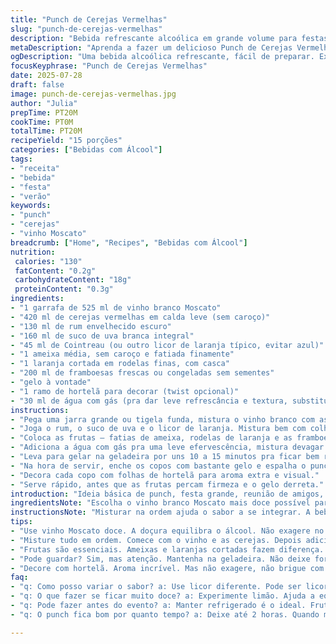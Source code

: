 ```yaml
---
title: "Punch de Cerejas Vermelhas"
slug: "punch-de-cerejas-vermelhas"
description: "Bebida refrescante alcoólica em grande volume para festas. Feita com vinho branco do tipo Moscato, cerejas em calda, rum escuro, suco de uva branco, além de licor de laranja para dar um toque cítrico. Frutas frescas e aromáticas entram para dar corpo e cor, incluindo laranja e ameixas fatiadas. Servir gelado, com bastante gelo. Rápido de montar, mistura simples, ideal para reuniões informais. Quantidades ajustadas para porções maiores. Alternativas de ingredientes permitem variações de sabor e cor. Uso de frutas frescas ou congeladas conforme a estação. Versão vegana, sem lactose e sem glúten, sem complicação."
metaDescription: "Aprenda a fazer um delicioso Punch de Cerejas Vermelhas, uma bebida refrescante perfeita para festas e reuniões com amigos."
ogDescription: "Uma bebida alcoólica refrescante, fácil de preparar. Experimente o Punch de Cerejas Vermelhas e animar sua próxima festa."
focusKeyphrase: "Punch de Cerejas Vermelhas"
date: 2025-07-28
draft: false
image: punch-de-cerejas-vermelhas.jpg
author: "Julia"
prepTime: PT20M
cookTime: PT0M
totalTime: PT20M
recipeYield: "15 porções"
categories: ["Bebidas com Álcool"]
tags:
- "receita"
- "bebida"
- "festa"
- "verão"
keywords:
- "punch"
- "cerejas"
- "vinho Moscato"
breadcrumb: ["Home", "Recipes", "Bebidas com Álcool"]
nutrition: 
 calories: "130"
 fatContent: "0.2g"
 carbohydrateContent: "18g"
 proteinContent: "0.3g"
ingredients:
- "1 garrafa de 525 ml de vinho branco Moscato"
- "420 ml de cerejas vermelhas em calda leve (sem caroço)"
- "130 ml de rum envelhecido escuro"
- "160 ml de suco de uva branca integral"
- "45 ml de Cointreau (ou outro licor de laranja típico, evitar azul)"
- "1 ameixa média, sem caroço e fatiada finamente"
- "1 laranja cortada em rodelas finas, com casca"
- "200 ml de framboesas frescas ou congeladas sem sementes"
- "gelo à vontade"
- "1 ramo de hortelã para decorar (twist opcional)"
- "30 ml de água com gás (pra dar leve refrescância e textura, substitui parte do suco)"
instructions:
- "Pega uma jarra grande ou tigela funda, mistura o vinho branco com as cerejas junto do xarope."
- "Joga o rum, o suco de uva e o licor de laranja. Mistura bem com colher longa."
- "Coloca as frutas – fatias de ameixa, rodelas de laranja e as framboesas, mexe delicadamente."
- "Adiciona a água com gás pra uma leve efervescência, mistura devagar pra não perder o gás."
- "Leva para gelar na geladeira por uns 10 a 15 minutos pra ficar bem refrescante."
- "Na hora de servir, enche os copos com bastante gelo e espalha o punch por cima."
- "Decora cada copo com folhas de hortelã para aroma extra e visual."
- "Serve rápido, antes que as frutas percam firmeza e o gelo derreta."
introduction: "Ideia básica de punch, festa grande, reunião de amigos, muito gelo e fruta. Rápido de fazer, tanto que ganha vida só com misturar. Comida? Não, bebida. Chama atenção pelo visual, romântico, cheio de vermelho, fruta fresca, aroma de laranja e rum. Tem coisa diferente, tipo framboesa no lugar da cereja extra. Hidratante? Nem tanto, alcoólico, confortável, combina bem com duro sol da tarde. Tem que preparar com antecedência, para os sabores se juntarem, descansarem meio que com pressa. Trocar o licor evita a cor azul, nada de doença visual. Deu vontade? Só gelo. É em grande quantidade, ideal para animar rodas em festas de quintal, churrasco ao final do dia, barzinho caseiro, ou para acompanhar rodízio de pizza."
ingredientsNote: "Escolha o vinho branco Moscato mais doce possível para equilibrar o álcool e os sabores das frutas. As cerejas em calda evitam o amargor e adicionam doçura natural, mas cuidado para não exagerar no xarope. Rum escuro profundo, mas não precisa ser muito caro, o que importa é o toque tropical e corpo. Suco de uva branco é item fundamental para dar corpo e sabor frutado leve, menos sofisticado que o vinho só. O licor escolhido tem que ser cítrico, como o Cointreau, para evitar a coloração azul e manter a vibração amarela-laranja. Ameixas e frutas frescas são fundamentais para a textura, preferir amenas e frescas. Use água com gás no final como truque para deixar o punch mais leve e com uma textura interessante. A hortelã é só para glamour e um frescor a mais no aroma."
instructionsNote: "Misturar na ordem ajuda o sabor a se integrar. A bebida deve ser mantida sempre fria, pois manusear essa quantidade toda fora da geladeira pode perder sabor e aroma rapidamente. Água com gás por último para não perder a efervescência. Frutas delicadas, como framboesa, devem entrar depois para não amassarem muito. O gelo deve ser colocado na hora de servir, sem exagero para não diluir demais. O ideal é servir rápido para aproveitar o frescor das frutas e a mistura do álcool com o doce do vinho e do suco. Decoração com hortelã ajuda a despertar o aroma, mas não exagerar para não disputar com os outros elementos. Tempo para gelar 10 a 15 minutos é suficiente, não precisa esperar horas, porque pode ficar muito doce. Servir em copos transparentes, assim a cor chama atenção. Mexer delicadamente para evitar esmagar as frutas."
tips:
- "Use vinho Moscato doce. A doçura equilibra o álcool. Não exagere no xarope das cerejas. Tornar tudo muito doce não é bom. A mistura fica pesada."
- "Misture tudo em ordem. Comece com o vinho e as cerejas. Depois adicione o rum e o suco. LICOR é último. E quem não gosta de gás?"
- "Frutas são essenciais. Ameixas e laranjas cortadas fazem diferença. Framboesas devem ser frescas ou congeladas. Textura é tudo. Não amasse."
- "Pode guardar? Sim, mas atenção. Mantenha na geladeira. Não deixe fora. O sabor se perde. Conserve na jarra. Água com gás e gelo só na hora de servir."
- "Decore com hortelã. Aroma incrível. Mas não exagere, não brigue com o sabor. Serve rápido. Gelo derrete, frutas mudam. Cor chama atenção."
faq:
- "q: Como posso variar o sabor? a: Use licor diferente. Pode ser licor de frutas. Misture outros sucos. Ex: suco de abacaxi também funciona."
- "q: O que fazer se ficar muito doce? a: Experimente limão. Ajuda a equilibrar. Adicione mais água com gás. A frescura aparece."
- "q: Pode fazer antes do evento? a: Manter refrigerado é o ideal. Frutas estragam rápido. Faça uma hora antes para frescor."
- "q: O punch fica bom por quanto tempo? a: Deixe até 2 horas. Quando muito doce, frutas murcham. Gelo derrete. A bebida aquece. Prepare rápido."

---
```

